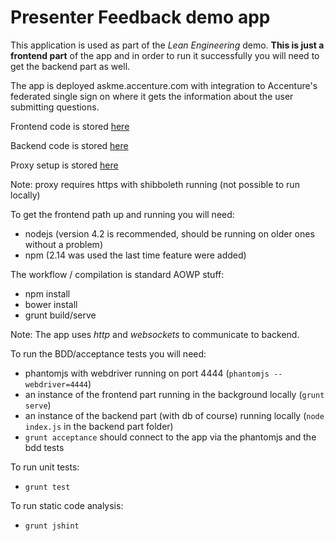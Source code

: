 # Presenter Feedback demo app

This application is used as part of the *Lean Engineering* demo.
**This is just a frontend part** of the app and in order to run it successfully
you will need to get the backend part as well.

The app is deployed askme.accenture.com with integration to Accenture's federated
single sign on where it gets the information about the user submitting questions.

Frontend code is stored [here](https://innersource.accenture.com/liquid-application-studio/presenter-feedback)

Backend code is stored [here](https://innersource.accenture.com/liquid-application-studio/presenter-feedback-backend)

Proxy setup is stored [here](https://innersource.accenture.com/liquid-application-studio/presenter-feedback-proxy)

Note: proxy requires https with shibboleth running (not possible to run locally)

To get the frontend path up and running you will need:
- nodejs (version 4.2 is recommended, should be running on older ones without a problem)
- npm (2.14 was used the last time feature were added)

The workflow / compilation is standard AOWP stuff:
- npm install
- bower install
- grunt build/serve

Note: The app uses *http* and *websockets* to communicate to backend.

To run the BDD/acceptance tests you will need:
- phantomjs with webdriver running on port 4444 (`phantomjs --webdriver=4444`)
- an instance of the frontend part running in the background locally (`grunt serve`)
- an instance of the backend part (with db of course) running locally
(`node index.js` in the backend part folder)
- `grunt acceptance` should connect to the app via the phantomjs and the bdd tests

To run unit tests:
- `grunt test`

To run static code analysis:
- `grunt jshint`
